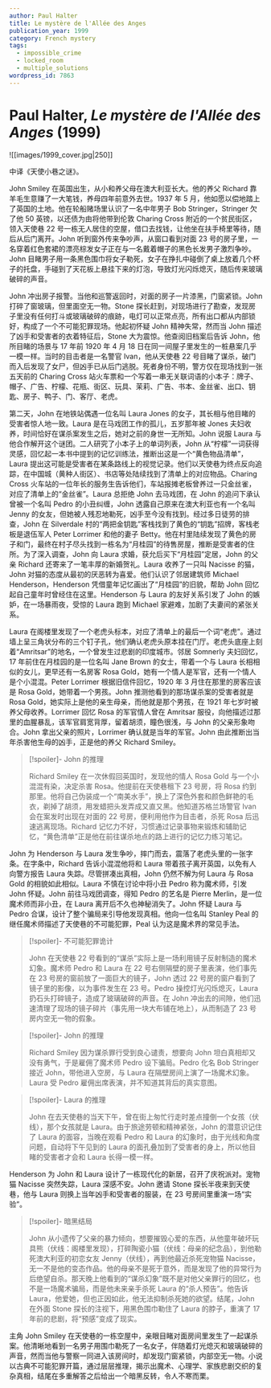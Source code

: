 ```yaml
---
author: Paul Halter
title: Le mystère de l'Allée des Anges
publication_year: 1999
category: French mystery
tags:
  - impossible_crime
  - locked_room
  - multiple_solutions
wordpress_id: 7863
---
```


# Paul Halter, <i>Le mystère de l'Allée des Anges</i> (1999)

![[images/1999_cover.jpg|250]]

中译《天使小巷之谜》。

John Smiley 在英国出生，从小和养父母在澳大利亚长大。他的养父 Richard 靠羊毛生意赚了一大笔钱，养母四年前意外去世。1937 年 5 月，他如愿以偿地踏上了英国的土地。他在轮船赌场里认识了一名中年男子 Bob Stringer，Stringer 欠了他 50 英镑，以还债为由将他带到伦敦 Charing Cross 附近的一个贫民街区，领入天使巷 22 号一栋无人居住的空屋，借口去找钱，让他坐在扶手椅里等待，随后从后门离开。John 听到窗外传来争吵声，从窗口看到对面 23 号的房子里，一名穿着红色套裙的漂亮棕发女子正在与一名戴着帽子的黑色长发男子激烈争吵。John 目睹男子用一条黑色围巾将女子勒死，女子在挣扎中碰倒了桌上放着几个杯子的托盘，手碰到了天花板上悬挂下来的灯泡，导致灯光闪烁熄灭，随后传来玻璃破碎的声音。

John 冲出房子报警。当他和巡警返回时，对面的房子一片漆黑，门窗紧锁。John 打碎了窗玻璃，但里面空无一物。Stone 探长赶到，对现场进行了勘查，发现房子里没有任何打斗或玻璃破碎的痕跡，电灯可以正常点亮，所有出口都从内部锁好，构成了一个不可能犯罪现场。他起初怀疑 John 精神失常，然而当 John 描述了凶手和受害者的衣着特征后，Stone 大为震惊。他查阅旧档案后告诉 John，他所目睹的场景与 17 年前 1920 年 4 月 18 日在同一间屋子里发生的一桩悬案几乎一模一样。当时的目击者是一名警官 Ivan，他从天使巷 22 号目睹了谋杀，破门而入后发现了女尸，但凶手已从后门逃脱。死者身份不明，警方仅在现场找到一张五天前的 Charing Cross 站火车票和一个写着一串无关联词语的小本子：牌子、帽子、广告、柠檬、花瓶、街区、玩具、茉莉、广告、书本、金丝雀、出口、钥匙、房子、鸭子、门、客厅、老虎。

第二天，John 在地铁站偶遇一位名叫 Laura Jones 的女子，其长相与他目睹的受害者惊人地一致。Laura 是在马戏团工作的孤儿，五岁那年被 Jones 夫妇收养，时间恰好在谋杀案发生之后，她对之前的身世一无所知。John 说服 Laura 与他合作解开这个谜团。二人研究了小本子上的单词列表，John 从“柠檬”一词获得灵感，回忆起一本书中提到的记忆训练法，推断出这是一个“黄色物品清单”，Laura 提出这可能是受害者在某条路线上的视觉记录。他们以天使巷为终点反向追踪，在中国城（黄种人街区）、书店等处陆续找到了清单上的对应物品。Charing Cross 火车站的一位年长的服务生告诉他们，车站报摊老板曾养过一只金丝雀，对应了清单上的“金丝雀”。Laura 总拒绝 John 去马戏团，在 John 的追问下承认曾被一个名叫 Pedro 的小丑纠缠，John 透露自己原来在澳大利亚也有一个名叫 Jenny 的女友，但她被人残忍地勒死，凶手至今没有找到。经过多日徒劳的排查，John 在 Silverdale 村的“两把金钥匙”客栈找到了黄色的“钥匙”招牌，客栈老板是退伍军人 Peter Lorrimer 和他的妻子 Betty。他在村里陆续发现了黄色的房子和门，最终在村子尽头找到一栋名为“月桂园”的待售房屋，推断是受害者的住所。为了深入调查，John 向 Laura 求婚，获允后买下“月桂园”定居，John 的父亲 Richard 还寄来了一笔丰厚的新婚贺礼。Laura 收养了一只叫 Nacisse 的猫，John 对猫的态度从最初的厌恶转为喜爱。他们认识了邻居建筑师 Michael Henderson，Henderson 凭借童年记忆画出了“月桂园”的旧貌，帮助 John 回忆起自己童年时曾经住在这里。Henderson 与 Laura 的友好关系引发了 John 的嫉妒，在一场暴雨夜，受惊的 Laura 跑到 Michael 家避难，加剧了夫妻间的紧张关系。

Laura 在阁楼里发现了一个老虎头标本，对应了清单上的最后一个词“老虎”。通过墙上呈三角状分布的三个钉子孔，他们确认老虎头原本挂在门厅。老虎头底座上刻着“Amritsar”的地名，一个曾发生过悲剧的印度城市。邻居 Somnerly 夫妇回忆，17 年前住在月桂园的是一位名叫 Jane Brown 的女士，带着一个与 Laura 长相相似的女儿，更早还有一名房客 Rosa Gold，她有一个情人是军官，还有一个情人是个小混混。Peter Lorrimer 根据旧信件回忆，1920 年 3 月住在那里的房客应该是 Rosa Gold，她带着一个男孩。John 推测他看到的那场谋杀案的受害者就是 Rosa Gold，她实际上是他的亲生母亲，而他就是那个男孩，在 1921 年七岁时被养父母收养。Lorrimer 回忆 Rosa 的军官情人曾在 Amritsar 服役，向他描述过那里的血腥暴乱，该军官肩宽背厚，留着胡须，瞳色很浅，与 John 的父亲形象吻合。John 拿出父亲的照片，Lorrimer 确认就是当年的军官。John 由此推断出当年杀害他生母的凶手，正是他的养父 Richard Smiley。

> [!spoiler]- John 的推理
> 
> Richard Smiley 在一次休假回英国时，发现他的情人 Rosa Gold 与一个小混混有染，决定杀害 Rosa。他提前在天使巷租下 23 号房，将 Rosa 约到那里。他将自己伪装成一个“南美水手”，换上了深色外套和颜色鲜艳的毛衣，剃掉了胡须，用发蜡把头发弄成又直又黑。他知道苏格兰场警官 Ivan 会在案发时出现在对面的 22 号房，便利用他作为目击者，杀死 Rosa 后迅速逃离现场。Richard 记忆力不好，习惯通过记录事物来锻炼和辅助记忆，“黄色清单”正是他在前往谋杀地点的路上进行的记忆力练习笔记。

John 为 Henderson 与 Laura 发生争吵，摔门而去，震落了老虎头里的一张字条。在字条中，Richard 告诉小混混他将和 Laura 带着孩子离开英国，以免有人向警方报告 Laura 失踪。尽管拼凑出真相，John 仍然不解为何 Laura 与 Rosa Gold 的相貌如此相似。Laura 不慎在讨论中将小丑 Pedro 称为魔术师，引发 John 怀疑。John 前往马戏团调查，得知 Pedro 的艺名是 Pierre Merlin，是一位魔术师而非小丑，在 Laura 离开后不久也神秘消失了。John 怀疑 Laura 与 Pedro 合谋，设计了整个骗局来引导他发现真相。他向一位名叫 Stanley Peal 的继任魔术师描述了天使巷的不可能犯罪，Peal 认为这是魔术界的常见手法。

> [!spoiler]- 不可能犯罪诡计
> 
> John 在天使巷 22 号看到的“谋杀”实际上是一场利用镜子反射制造的魔术幻象。魔术师 Pedro 和 Laura 在 22 号右侧隔壁的房子里表演，他们事先在 23 号房的窗前放了一面巨大的镜子，John 透过 22 号房的窗户看到了镜子里的影像，以为事件发生在 23 号。Pedro 操控灯光闪烁熄灭，Laura 扔石头打碎镜子，造成了玻璃破碎的声音。在 John 冲出去的间隙，他们迅速清理了现场的镜子碎片（事先用一块大布铺在地上），从而制造了 23 号房内空无一物的假象。

> [!spoiler]- John 的推理
> 
> Richard Smiley 因为谋杀罪行受到良心谴责，想要向 John 坦白真相却又没有勇气，于是雇佣了魔术师 Pedro 设下骗局。Pedro 化名 Bob Stringer 接近 John，带他进入空房，与 Laura 在隔壁房间上演了一场魔术幻象。Laura 受 Pedro 雇佣出席表演，并不知道其背后的真实意图。
> 

> [!spoiler]- Laura 的推理
> 
> John 在去天使巷的当天下午，曾在街上匆忙行走时差点撞倒一个女孩（伏线），那个女孩就是 Laura。由于旅途劳顿和精神紧张，John 的潜意识记住了 Laura 的面容，当晚在观看 Pedro 和 Laura 的幻象时，由于光线和角度问题，自动将下午见到的 Laura 的面孔叠加到了受害者的身上，所以他目睹的受害者才会和 Laura 长得一模一样。

Henderson 为 John 和 Laura 设计了一栋现代化的新居，召开了庆祝派对。宠物猫 Nacisse 突然失踪，Laura 深感不安。John 邀请 Stone 探长半夜来到天使巷，他与 Laura 则换上当年凶手和受害者的服装，在 23 号房间里重演一场“实验”。

> [!spoiler]- 暗黑结局
> 
> John 从小遗传了父亲的暴力倾向，想要摧毁心爱的东西，从他童年破坏玩具熊（伏线：阁楼里发现），打碎陶瓷小猫（伏线：母亲的纪念品），到他勒死澳大利亚的初恋女友 Jenny（伏线），再到他最近杀死宠物猫 Nacisse，无一不是他的变态作品。他的母亲不是死于意外，而是发现了他的异常行为后绝望自杀。那天晚上他看到的“谋杀幻象”既不是对他父亲罪行的回忆，也不是一场魔术骗局，而是他未来亲手杀死 Laura 的“杀人预告”。他告诉 Laura，他爱她，但也正因如此，他无法抑制杀死她的欲望。结尾，John 在外面 Stone 探长的注视下，用黑色围巾勒住了 Laura 的脖子，重演了 17 年前的悲剧，将“预感”变成了现实。

主角 John Smiley 在天使巷的一栋空屋中，亲眼目睹对面房间里发生了一起谋杀案。他清晰地看到一名男子用围巾勒死了一名女子，伴随着灯光熄灭和玻璃破碎的声音，然而当他与警察一同进入该房间时，却发现门窗紧锁，内部空无一物。小说以古典不可能犯罪开篇，通过层层推理，揭示出魔术、心理学、家族悲剧交织的复杂真相，结尾在多重解答之后给出一个暗黑反转，令人不寒而栗。
